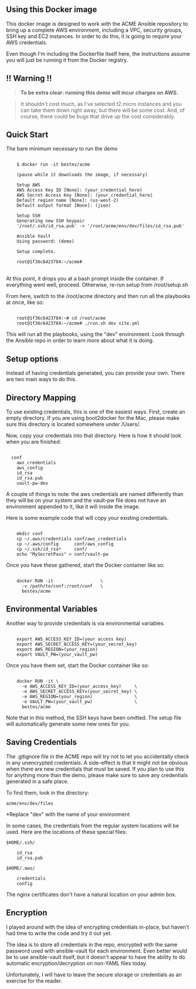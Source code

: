 Using this Docker image
-----------------------

This docker image is designed to work with the ACME Ansible repository to
bring up a complete AWS environment, including a VPC, security groups, SSH
key and EC2 instances. In order to do this, it is going to require your AWS
credentials.

Even though I'm including the Dockerfile itself here, the instructions assume
you will just be running it from the Docker registry.


!! Warning !!
-------------

>  <b>To be extra clear: running this demo will incur charges on AWS.</b>

> It shouldn't cost much, as I've selected t2.micro instances and you can take
them down right away, but there will be some cost. And, of course, there could
be bugs that drive up the cost considerably.


Quick Start
-----------

The bare minimum necessary to run the demo

<pre>
<code>
    $ docker run -it bestes/acme

    (pause while it downloads the image, if necessary)

    Setup AWS
    AWS Access Key ID [None]: (your_credential_here)
    AWS Secret Access Key [None]: (your_credential_here)
    Default region name [None]: (us-west-2)
    Default output format [None]: (json)

    Setup SSH
    Generating new SSH keypair
    '/root/.ssh/id_rsa.pub' -> '/root/acme/env/dev/files/id_rsa.pub'

    Ansible Vault
    Using password: (demo)

    Setup complete.

    root@1f36c6423784:~/acme#
</code>
</pre>

At this point, it drops you at a bash prompt inside the container. If everything
went well, proceed. Otherwise, re-run setup from /root/setup.sh

From here, switch to the /root/acme directory and then run all the playbooks
at once, like so:

<pre><code>
    root@1f36c6423784:~# cd /root/acme
    root@1f36c6423784:~/acme# ./run.sh dev site.yml
</code></pre>

This will run all the playbooks, using the "dev" environment. Look through the
Ansible repo in order to learn more about what it is doing.


Setup options
-------------

Instead of having credentials generated, you can provide your own. There are
two main ways to do this.


Directory Mapping
-----------------

To use existing credentials, this is one of the easiest ways. First, create an
empty directory. If you are using boot2docker for the Mac, please make sure
this directory is located somewhere under /Users/.

Now, copy your credentials into that directory. Here is how it should look when
you are finished:

<pre><code>
  conf
    aws_credentials
    aws_config
    id_rsa
    id_rsa.pub
    vault-pw-dev
</code></pre>


A couple of things to note: the aws credentials are named differently than they
will be on your system and the vault-pw file does not have an environment
appended to it, like it will inside the image.

Here is some example code that will copy your existing credentials.

<pre><code>
    mkdir conf
    cp ~/.aws/credentials conf/aws_credentials
    cp ~/.aws/config      conf/aws_config
    cp ~/.ssh/id_rsa*     conf/
    echo "MySecretPass" > conf/vault-pw
</code></pre>

Once you have these gathered, start the Docker container like so:

<pre><code>
    docker RUN -it                  \
      -v /path/to/conf:/root/conf   \
      bestes/acme
</code></pre>


Environmental Variables
-----------------------

Another way to provide credentials is via environmental variables.

<pre><code>
    export AWS_ACCESS_KEY_ID=(your access key)
    export AWS_SECRET_ACCESS_KEY=(your_secret_key)
    export AWS_REGION=(your_region)
    export VAULT_PW=(your_vault_pw)
</code></pre>

Once you have them set, start the Docker container like so:

<pre><code>
    docker RUN -it \
      -e AWS_ACCESS_KEY_ID=(your_access_key)     \
      -e AWS_SECRET_ACCESS_KEY=(your_secret_key) \
      -e AWS_REGION=(your_region)                \
      -e VAULT_PW=(your_vault_pw)                \
      bestes/acme
</code></pre>

Note that in this method, the SSH keys have been omitted. The setup file will
automatically generate some new ones for you.


Saving Credentials
------------------

The .gitignore file in the ACME repo will try not to let you accidentally
check in any unencrypted credentials. A side-effect is that it might not be
obvious when there are new credentials that must be saved. If you plan to use
this for anything more than the demo, please make sure to save any credentials
generated in a safe place.

To find them, look in the directory:

    acme/env/dev/files

*Replace "dev" with the name of your environment

In some cases, the credentials from the regular system locations will be used.
Here are the locations of these special files:

    $HOME/.ssh/

        id_rsa
        id_rsa.pub

    $HOME/.aws/

        credentials
        config

The nginx certificates don't have a natural location on your admin box.


Encryption
----------

I played around with the idea of encrypting credentials in-place, but haven't
had time to write the code and try it out yet.

The idea is to store all credentials in the repo, encrypted with the same
password used with ansible-vault for each environment. Even better would be to
use ansible-vault itself, but it doesn't appear to have the ability to do
automatic encryption/decryption on non-YAML files today.

Unfortunately, I will have to leave the secure storage or credentials as an
exercise for the reader.







